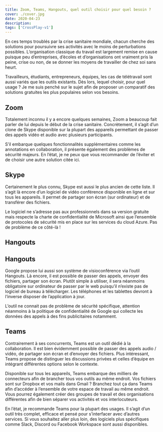 ```yaml
---
title: Zoom, Teams, Hangouts, quel outil choisir pour quel besoin ?
cover: ./cover.jpg
date: 2020-04-23
description: 
tags: ['CrossPlay-v1']
---
```

En ces temps troublés par la crise sanitaire mondiale, chacun cherche des solutions pour poursuivre ses activités avec le moins de perturbations possibles. L’organisation classique du travail est largement remise en cause puisque peu d’entreprises, d’écoles et d’organisations ont vraiment pris la peine, crise ou non, de se donner les moyens de travailler de chez soi sans heurt.

Travailleurs, étudiants, entrepreneurs, équipes, les cas de télétravail sont aussi variés que les outils existants. Dès lors, lequel choisir, pour quel usage ? Je me suis penché sur le sujet afin de proposer un comparatif des solutions gratuites les plus populaires selon vos besoins.

## Zoom
Totalement inconnu il y a encore quelques semaines, Zoom a beaucoup fait parler de lui depuis le début de la crise sanitaire. Concrètement, il s’agit d’un clone de Skype disponible sur la plupart des appareils permettant de passer des appels vidéo et audio avec plusieurs participants.

S’il embarque quelques fonctionnalités supplémentaires comme les annotations en collaboration, il présente également des problèmes de sécurité majeurs. En l’état, je ne peux que vous recommander de l’éviter et de choisir une autre solution citée ici.

## Skype
Certainement le plus connu, Skype est aussi le plus ancien de cette liste. Il s’agit là encore d’un logiciel de vidéo conférence disponible en ligne et sur tous les appareils. Il permet de partager son écran (sur ordinateur) et de transférer des fichiers.

Le logiciel ne s’adresse pas aux professionnels dans sa version gratuite mais respecte la charte de confidentialité de Microsoft ainsi que l’ensemble de protocoles de sécurité mis en place sur les services du cloud Azure. Pas de problème de ce côté-là !

## Hangouts



## Hangouts
Google propose lui aussi son système de visioconférence via l’outil Hangouts. Là encore, il est possible de passer des appels, envoyer des fichiers, partager son écran. Plutôt simple à utiliser, il sera néanmoins obligatoire sur ordinateur de passer par le web puisqu’il n’existe pas de logiciel de bureau à télécharger. Les téléphones et les tablettes devront à l’inverse disposer de l’application à jour.

L’outil ne connait pas de problème de sécurité spécifique, attention néanmoins à la politique de confidentialité de Google qui collecte les données des appels à des fins publicitaires notamment.

## Teams
Contrairement à ses concurrents, Teams est un outil dédié à la collaboration. Il est bien évidemment possible de passer des appels audio / vidéo, de partager son écran et d’envoyer des fichiers. Plus intéressant, Teams propose de distinguer les discussions privées et celles d’équipe en intégrant différentes options selon le contexte.

Disponible sur tous les appareils, Teams embarque des milliers de connecteurs afin de brancher tous vos outils au même endroit. Vos fichiers sont sur Dropbox et vos mails dans Gmail ? Branchez tout ça dans Teams afin d’accéder à l’ensemble de votre espace de travail au même endroit. Vous pourrez également créer des groupes de travail et des organisations différentes afin de bien séparer vos activités et vos interlocuteurs.

En l’état, je recommande Teams pour la plupart des usages. Il s’agit d’un outil très complet, efficace et pensé pour s’interfacer avec d’autres services. Si vous souhaitez aller plus loin, des logiciels plus spécifiques comme Slack, Discord ou Facebook Workspace sont aussi disponibles.

